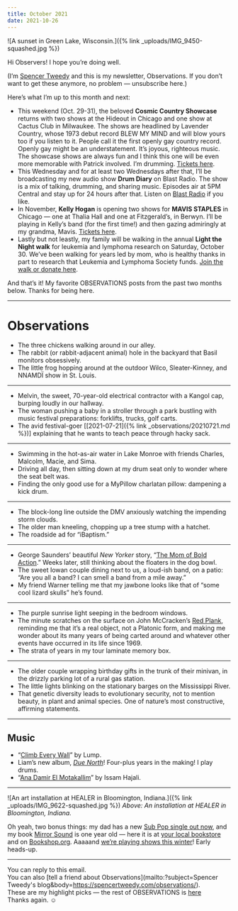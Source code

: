 ```yaml
---
title: October 2021
date: 2021-10-26
---
```


![A sunset in Green Lake, Wisconsin.]({% link _uploads/IMG_9450-squashed.jpg %})

Hi Observers! I hope you’re doing well.

(I’m [Spencer Tweedy](https://spencertweedy.com/) and this is my newsletter, Observations. If you don’t want to get these anymore, no problem — <unsubscribe>unsubscribe here</unsubscribe>.)

Here’s what I’m up to this month and next:

* This weekend (Oct. 29-31), the beloved **Cosmic Country Showcase** returns with two shows at the Hideout in Chicago and one show at Cactus Club in Milwaukee. The shows are headlined by Lavender Country, whose 1973 debut record BLEW MY MIND and will blow yours too if you listen to it. People call it the first openly gay country record. Openly gay might be an understatement. It’s joyous, righteous music. The showcase shows are always fun and I think this one will be even more memorable with Patrick involved. I’m drumming. [Tickets here](https://www.localuniverse.net/cosmiclavendertour).
* This Wednesday and for at least two Wednesdays after that, I’ll be broadcasting my new audio show **Drum Diary** on Blast Radio. The show is a mix of talking, drumming, and sharing music. Episodes air at 5PM Central and stay up for 24 hours after that. Listen on [Blast Radio](https://blastradio.com/spencertweedy) if you like.
* In November, **Kelly Hogan** is opening two shows for **MAVIS STAPLES** in Chicago — one at Thalia Hall and one at Fitzgerald’s, in Berwyn. I’ll be playing in Kelly’s band (for the first time!) and then gazing admiringly at my grandma, Mavis. [Tickets here](https://mavisstaples.com/tour).
* Lastly but not leastly, my family will be walking in the annual **Light the Night walk** for leukemia and lymphoma research on Saturday, October 30. We’ve been walking for years led by mom, who is healthy thanks in part to research that Leukemia and Lymphoma Society funds. [Join the walk or donate here](https://pages.lls.org/ltn/chi/Metrochicago21/SMillerTweedy).

And that’s it! My favorite OBSERVATIONS posts from the past two months below. Thanks for being here.

***

# Observations

* The three chickens walking around in our alley.
* The rabbit (or rabbit-adjacent animal) hole in the backyard that Basil monitors obsessively.
* The little frog hopping around at the outdoor Wilco, Sleater-Kinney, and NNAMDÏ show in St. Louis.

***

* Melvin, the sweet, 70-year-old electrical contractor with a Kangol cap, burping loudly in our hallway.
* The woman pushing a baby in a stroller through a park bustling with music festival preparations: forklifts, trucks, golf carts.
* The avid festival-goer [[2021-07-21]({% link _observations/20210721.md %})] explaining that he wants to teach peace through hacky sack.

***

* Swimming in the hot-as-air water in Lake Monroe with friends Charles, Malcolm, Macie, and Sima.
* Driving all day, then sitting down at my drum seat only to wonder where the seat belt was.
* Finding the only good use for a MyPillow charlatan pillow: dampening a kick drum.

***

* The block-long line outside the DMV anxiously watching the impending storm clouds.
* The older man kneeling, chopping up a tree stump with a hatchet.
* The roadside ad for “iBaptism.”

***

* George Saunders’ beautiful *New Yorker* story, “[The Mom of Bold Action](https://www.newyorker.com/magazine/2021/08/30/the-mom-of-bold-action).” Weeks later, still thinking about the floaters in the dog bowl.
* The sweet Iowan couple dining next to us, a loud-ish band, on a patio: “Are you all a band? I can smell a band from a mile away.”
* My friend Warner telling me that my jawbone looks like that of “some cool lizard skulls” he’s found.

***

* The purple sunrise light seeping in the bedroom windows.
* The minute scratches on the surface on John McCracken’s [Red Plank](https://www.artic.edu/artworks/33775/red-plank), reminding me that it’s a real object, not a Platonic form, and making me wonder about its many years of being carted around and whatever other events have occurred in its life since 1969.
* The strata of years in my tour laminate memory box.

***

* The older couple wrapping birthday gifts in the trunk of their minivan, in the drizzly parking lot of a rural gas station.
* The little lights blinking on the stationary barges on the Mississippi River.
* That genetic diversity leads to evolutionary security, not to mention beauty, in plant and animal species. One of nature’s most constructive, affirming statements.

***

## Music
* “[Climb Every Wall](https://lump.bandcamp.com/track/climb-every-wall)” by Lump.
* Liam’s new album, [*Due North*](https://liamkazar.bandcamp.com/album/due-north)! Four-plus years in the making! I play drums.
* “[Ana Damir El Motakallim](https://habibifunkrecords.bandcamp.com/track/ana-damir-el-motakallim)” by Issam Hajali.

***

![An art installation at HEALER in Bloomington, Indiana.]({% link _uploads/IMG_9622-squashed.jpg %})
*Above: An installation at HEALER in Bloomington, Indiana.*

Oh yeah, two bonus things: my dad has a new [Sub Pop single out now](https://ffm.to/jefftweedy_cmonamerica), and my book [Mirror Sound](https://mirrorsoundbook.com/) is one year old — here it is at [your local bookstore](https://www.indiebound.org/book/9783791386539) and on [Bookshop.org](https://bookshop.org/books/mirror-sound-the-people-and-processes-behind-self-recorded-music/9783791386539).
Aaaaand [we’re playing shows this winter](https://www.instagram.com/p/CVVSaEaNmWM/)! Early heads-up.

***

You can reply to this email.  
You can also [tell a friend about Observations](mailto:?subject=Spencer Tweedy's blog&body=https://spencertweedy.com/observations/).  
These are my highlight picks — the rest of OBSERVATIONS is [here](https://spencertweedy.com/observations)  
Thanks again. ☺︎